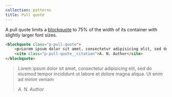 ```yaml
---
collection: patterns
title: Pull quote
---
```

A pull quote limits a [blockquote](/base/blockquote) to 75% of the width of its container with slightly larger font sizes.

```html
<blockquote class="p-pull-quote">
    <p>Lorem ipsum dolor sit amet, consectetur adipisicing elit, sed do eiusmod tempor incididunt ut labore et dolore magna aliqua. Ut enim ad minim veniam</p>
    <cite class="p-pull-quote__citation">A. N. Author</cite>
</blockquote>
```

<blockquote class="p-pull-quote">
    <p>Lorem ipsum dolor sit amet, consectetur adipisicing elit, sed do eiusmod tempor incididunt ut labore et dolore magna aliqua. Ut enim ad minim veniam</p>
    <cite class="p-pull-quote__citation">A. N. Author</cite>
</blockquote>
